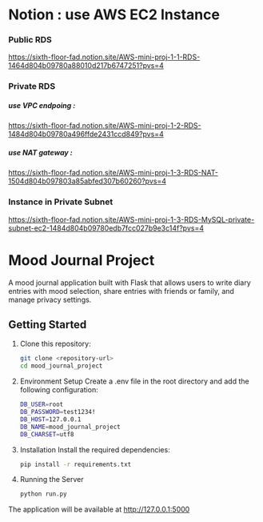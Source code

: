 # Notion : use AWS EC2 Instance
### Public RDS
https://sixth-floor-fad.notion.site/AWS-mini-proj-1-1-RDS-1464d804b09780a88010d217b6747251?pvs=4

### Private RDS
##### use VPC endpoing : 
https://sixth-floor-fad.notion.site/AWS-mini-proj-1-2-RDS-1484d804b09780a496ffde2431ccd849?pvs=4
##### use NAT gateway : 
https://sixth-floor-fad.notion.site/AWS-mini-proj-1-3-RDS-NAT-1504d804b097803a85abfed307b60260?pvs=4

### Instance in Private Subnet
https://sixth-floor-fad.notion.site/AWS-mini-proj-1-3-RDS-MySQL-private-subnet-ec2-1484d804b09780edb7fcc027b9e3c14f?pvs=4

# Mood Journal Project

A mood journal application built with Flask that allows users to write diary entries with mood selection, share entries with friends or family, and manage privacy settings.

## Getting Started

1. Clone this repository:
   ```bash
   git clone <repository-url>
   cd mood_journal_project

2. Environment Setup
Create a .env file in the root directory and add the following configuration:
   ```bash
   DB_USER=root
   DB_PASSWORD=test1234!
   DB_HOST=127.0.0.1
   DB_NAME=mood_journal_project
   DB_CHARSET=utf8

3. Installation
Install the required dependencies:

   ```bash
   pip install -r requirements.txt

4. Running the Server
   ```bash
   python run.py
The application will be available at http://127.0.0.1:5000
